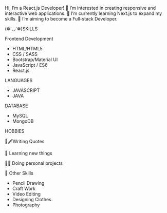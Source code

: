 Hi, I’m a React.js Developer!
👀 I’m interested in creating responsive and interactive web applications.
🌱 I’m currently learning Next.js to expand my skills.
💞️ I’m aiming to become a Full-stack Developer.

  
(❁´◡`❁)SKILLS
 
 Frontend Development
* HTML/HTML5
* CSS / SASS
* Bootstrap/Material UI
* JavaScript / ES6
* React.js
  
LANGUAGES

* JAVASCRIPT
* JAVA
  
DATABASE

* MySQL
* MongoDB
  
HOBBIES

📜🖋Writing Quotes

🧠 Learning new things

👨‍💻 Doing personal projects

🎁 Other Skills

* Pencil Drawing
* Craft Work
* Video Editing
* Designing Clothes
* Photography



<!---
Dev-Akils/Dev-Akils is a ✨ special ✨ repository because its `README.md` (this file) appears on your GitHub profile.
You can click the Preview link to take a look at your changes.
--->

